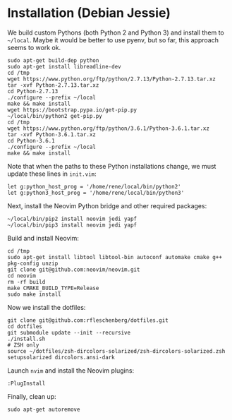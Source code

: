 # Installation (Debian Jessie)

We build custom Pythons (both Python 2 and Python 3) and install them to
`~/local`. Maybe it would be better to use pyenv, but so far, this approach
seems to work ok.

```
sudo apt-get build-dep python
sudo apt-get install libreadline-dev
cd /tmp
wget https://www.python.org/ftp/python/2.7.13/Python-2.7.13.tar.xz
tar -xvf Python-2.7.13.tar.xz
cd Python-2.7.13
./configure --prefix ~/local
make && make install
wget https://bootstrap.pypa.io/get-pip.py
~/local/bin/python2 get-pip.py
cd /tmp
wget https://www.python.org/ftp/python/3.6.1/Python-3.6.1.tar.xz
tar -xvf Python-3.6.1.tar.xz
cd Python-3.6.1
./configure --prefix ~/local
make && make install
```

Note that when the paths to these Python installations change, we must update
these lines in `init.vim`:

```
let g:python_host_prog = '/home/rene/local/bin/python2'
let g:python3_host_prog = '/home/rene/local/bin/python3'
```

Next, install the Neovim Python bridge and other required packages:

```
~/local/bin/pip2 install neovim jedi yapf
~/local/bin/pip3 install neovim jedi yapf
```

Build and install Neovim:

```
cd /tmp
sudo apt-get install libtool libtool-bin autoconf automake cmake g++ pkg-config unzip
git clone git@github.com:neovim/neovim.git
cd neovim
rm -rf build
make CMAKE_BUILD_TYPE=Release
sudo make install
```

Now we install the dotfiles:

```
git clone git@github.com:rfleschenberg/dotfiles.git
cd dotfiles
git submodule update --init --recursive
./install.sh
# ZSH only
source ~/dotfiles/zsh-dircolors-solarized/zsh-dircolors-solarized.zsh
setupsolarized dircolors.ansi-dark
```


Launch `nvim` and install the Neovim plugins:

```
:PlugInstall
```


Finally, clean up:

```
sudo apt-get autoremove
```
